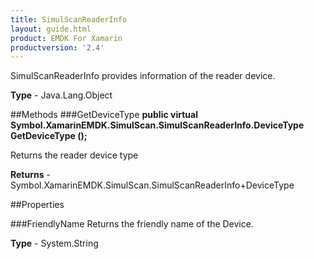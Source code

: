 ```yaml
---
title: SimulScanReaderInfo
layout: guide.html 
product: EMDK For Xamarin 
productversion: '2.4' 
---
```

SimulScanReaderInfo provides information of the reader device.

**Type** - Java.Lang.Object

##Methods
###GetDeviceType
**public virtual Symbol.XamarinEMDK.SimulScan.SimulScanReaderInfo.DeviceType GetDeviceType ();**

Returns the reader device type


**Returns** - Symbol.XamarinEMDK.SimulScan.SimulScanReaderInfo+DeviceType

##Properties

###FriendlyName
Returns the friendly name of the Device.

**Type** - System.String


